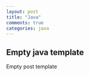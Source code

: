 ```yaml
---
layout: post
title: "Java"
comments: true
categories: java
---
```


## Empty java template

Empty post template